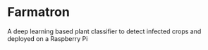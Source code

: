 # Farmatron
A deep learning based plant classifier to detect infected crops and deployed on a Raspberry Pi
